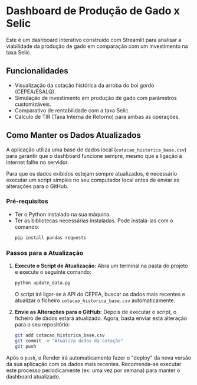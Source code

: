 # Dashboard de Produção de Gado x Selic

Este é um dashboard interativo construído com Streamlit para analisar a viabilidade da produção de gado em comparação com um investimento na taxa Selic.

## Funcionalidades

- Visualização da cotação histórica da arroba do boi gordo (CEPEA/ESALQ).
- Simulação de investimento em produção de gado com parâmetros customizáveis.
- Comparativo de rentabilidade com a taxa Selic.
- Cálculo de TIR (Taxa Interna de Retorno) para ambas as operações.

## Como Manter os Dados Atualizados

A aplicação utiliza uma base de dados local (`cotacao_historica_base.csv`) para garantir que o dashboard funcione sempre, mesmo que a ligação à internet falhe no servidor.

Para que os dados exibidos estejam sempre atualizados, é necessário executar um script simples no seu computador local antes de enviar as alterações para o GitHub.

### Pré-requisitos

- Ter o Python instalado na sua máquina.
- Ter as bibliotecas necessárias instaladas. Pode instalá-las com o comando:
  ```bash
  pip install pandas requests
  ```

### Passos para a Atualização

1.  **Execute o Script de Atualização:**
    Abra um terminal na pasta do projeto e execute o seguinte comando:
    ```bash
    python update_data.py
    ```
    O script irá ligar-se à API do CEPEA, buscar os dados mais recentes e atualizar o ficheiro `cotacao_historica_base.csv` automaticamente.

2.  **Envie as Alterações para o GitHub:**
    Depois de executar o script, o ficheiro de dados estará atualizado. Agora, basta enviar esta alteração para o seu repositório:
    ```bash
    git add cotacao_historica_base.csv
    git commit -m "Atualiza dados da cotação"
    git push
    ```

Após o `push`, o Render irá automaticamente fazer o "deploy" da nova versão da sua aplicação com os dados mais recentes. Recomenda-se executar este processo periodicamente (ex: uma vez por semana) para manter o dashboard atualizado.
